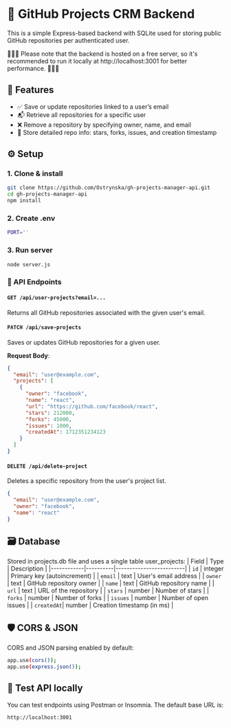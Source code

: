 # 📁 GitHub Projects CRM Backend

This is a simple Express-based backend with SQLite used for storing public GitHub repositories per authenticated user.

🚩🚩🚩 Please note that the backend is hosted on a free server, so it's recommended to run it locally at http://localhost:3001 for better performance. 🚩🚩🚩 

## 🚀 Features

- ✅ Save or update repositories linked to a user’s email  
- 📬 Retrieve all repositories for a specific user  
- ❌ Remove a repository by specifying owner, name, and email  
- 💾 Store detailed repo info: stars, forks, issues, and creation timestamp

## ⚙️ Setup

### 1. Clone & install

```bash
git clone https://github.com/Ostrynska/gh-projects-manager-api.git
cd gh-projects-manager-api
npm install
```

### 2. Create .env
```bash
PORT=''
```

### 3. Run server
```bash
node server.js
```

### 📡 API Endpoints

####  `GET /api/user-projects?email=...`
Returns all GitHub repositories associated with the given user's email.

#### `PATCH /api/save-projects`
Saves or updates GitHub repositories for a given user.

**Request Body**:
```json
{
  "email": "user@example.com",
  "projects": [
    {
      "owner": "facebook",
      "name": "react",
      "url": "https://github.com/facebook/react",
      "stars": 212000,
      "forks": 45000,
      "issues": 1000,
      "createdAt": 1712351234123
    }
  ]
}
```

####  `DELETE /api/delete-project`
Deletes a specific repository from the user's project list.
```json
{
  "email": "user@example.com",
  "owner": "facebook",
  "name": "react"
}
```

## 🗃️ Database

Stored in projects.db file and uses a single table user_projects:
| Field      | Type     | Description             |
|------------|----------|-------------------------|
| `id`       | integer  | Primary key (autoincrement) |
| `email`    | text     | User's email address    |
| `owner`    | text     | GitHub repository owner |
| `name`     | text     | GitHub repository name  |
| `url`      | text     | URL of the repository   |
| `stars`    | number   | Number of stars         |
| `forks`    | number   | Number of forks         |
| `issues`   | number   | Number of open issues   |
| `createdAt`| number   | Creation timestamp (in ms) |

## 🛡️ CORS & JSON

CORS and JSON parsing enabled by default:
```bash
app.use(cors());
app.use(express.json());
```

## 🧪 Test API locally

You can test endpoints using Postman or Insomnia. The default base URL is:
```bash
http://localhost:3001
```
